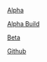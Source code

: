 <a href="https://mgabrieleportfolio.com/idm241-alpha/">Alpha</a>

<a href="https://mgabrieleportfolio.com/idm241-alpha-build/" target="_blank" >Alpha Build</a>

<a href="https://mgabrieleportfolio.com/idm241-beta/" target="_blank" >Beta</a>

<a href="https://github.com/mgabriele1/idm241-meg394" target="_blank" >Github</a>